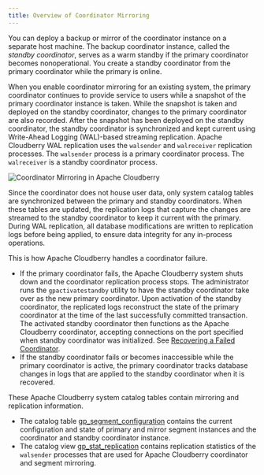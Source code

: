```yaml
---
title: Overview of Coordinator Mirroring 
---
```


You can deploy a backup or mirror of the coordinator instance on a separate host machine. The backup coordinator instance, called the *standby coordinator*, serves as a warm standby if the primary coordinator becomes nonoperational. You create a standby coordinator from the primary coordinator while the primary is online.

When you enable coordinator mirroring for an existing system, the primary coordinator continues to provide service to users while a snapshot of the primary coordinator instance is taken. While the snapshot is taken and deployed on the standby coordinator, changes to the primary coordinator are also recorded. After the snapshot has been deployed on the standby coordinator, the standby coordinator is synchronized and kept current using Write-Ahead Logging (WAL)-based streaming replication. Apache Cloudberry WAL replication uses the `walsender` and `walreceiver` replication processes. The `walsender` process is a primary coordinator process. The `walreceiver` is a standby coordinator process.

![Coordinator Mirroring in Apache Cloudberry](../../graphics/standby_coordinator.jpg "Coordinator Mirroring in Apache Cloudberry")

Since the coordinator does not house user data, only system catalog tables are synchronized between the primary and standby coordinators. When these tables are updated, the replication logs that capture the changes are streamed to the standby coordinator to keep it current with the primary. During WAL replication, all database modifications are written to replication logs before being applied, to ensure data integrity for any in-process operations.

This is how Apache Cloudberry handles a coordinator failure.

- If the primary coordinator fails, the Apache Cloudberry system shuts down and the coordinator replication process stops. The administrator runs the `gpactivatestandby` utility to have the standby coordinator take over as the new primary coordinator. Upon activation of the standby coordinator, the replicated logs reconstruct the state of the primary coordinator at the time of the last successfully committed transaction. The activated standby coordinator then functions as the Apache Cloudberry coordinator, accepting connections on the port specified when standby coordinator was initialized. See [Recovering a Failed Coordinator](g-recovering-a-failed-coordinator.html).
- If the standby coordinator fails or becomes inaccessible while the primary coordinator is active, the primary coordinator tracks database changes in logs that are applied to the standby coordinator when it is recovered.

These Apache Cloudberry system catalog tables contain mirroring and replication information.

- The catalog table [gp_segment_configuration](../../../ref_guide/system_catalogs/gp_segment_configuration.html) contains the current configuration and state of primary and mirror segment instances and the coordinator and standby coordinator instance.
- The catalog view [gp_stat_replication](../../../ref_guide/system_catalogs/catalog_ref-views.html#gp_stat_replication) contains replication statistics of the `walsender` processes that are used for Apache Cloudberry coordinator and segment mirroring.
